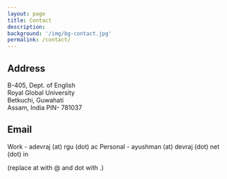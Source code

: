 ```yaml
---
layout: page
title: Contact 
description: 
background: '/img/bg-contact.jpg'
permalink: /contact/
---
```


## Address 

B-405, Dept. of English  
Royal Global University  
Betkuchi, Guwahati  
Assam, India
PIN- 781037

## Email

Work - adevraj (at) rgu (dot) ac
Personal - ayushman (at) devraj (dot) net (dot) in

(replace at with @ and dot with .)
